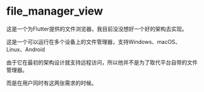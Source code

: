 # file_manager_view

这是一个为Flutter提供的文件浏览器，我目前没没想好一个好的架构去实现。

这是一个可以运行在多个设备上的文件管理器，支持Windows、macOS、Linux、Android

由于它在最初的架构设计就支持远程访问，所以他并不是为了取代平台自带的文件管理器。

而是在用户同时有这两张需求的时候。